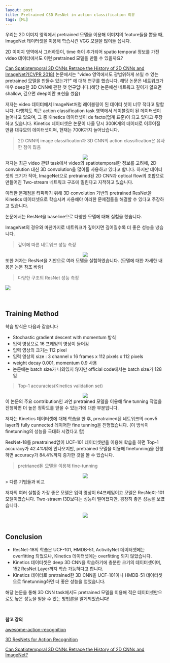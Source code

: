```yaml
---
layout: post
title: Pretrained C3D ResNet in action classification 리뷰
tags: [ML]
---
```


우리는 2D 이미지 영역에서 pretrained 모델을 이용해 이미지의 feature들을 뽑을 때, ImageNet 데이터셋을 이용해 학습시킨 VGG 모델을 많이들 씁니다. 

2D 이미지 영역에서 그러하듯이, time 축이 추가되어 spatio temporal 정보를 가진 video 데이터에서도 이런 pretrained 모델을 만들 수 있을까요?

[Can Spatiotemporal 3D CNNs Retrace the History of 2D CNNs and ImageNet?(CVPR 2018)](https://arxiv.org/pdf/1711.09577.pdf) 논문에서는 "video 영역에서도 광범위하게 쓰일 수 있는 pretrained 모델을 만들수 있는가?" 에 대해 연구를 했습니다. 해당 논문은 네트워크가 매우 deep한 3D CNN에 관한 첫 연구입니다.(해당 논문에선 네트워크 깊이가 얇으면 shallow, 깊으면 deep이란 표현을 썼음)

저자는 video 데이터에서 ImageNet처럼 레이블링이 된 데이터 셋이 너무 적다고 말합니다. 다행히도 최근 action classification task 영역에서 레이블링이 된 데이터셋이 늘어나고 있으며, 그 중 Kinetics 데이터셋이 de facto(업계 표준)이 되고 있다고 주장하고 있습니다. Kinetics 데이터셋은 논문이 나올 당시 300K개의 데이터로 이루어질 만큼 대규모의 데이터셋이며, 현재는 700K까지 늘어났습니다. 

> 2D CNN의 image classification과 3D CNN의 action classification은 유사한 점이 많음

<center><img src="https://user-images.githubusercontent.com/31475037/61095281-c3924d80-a48d-11e9-9332-4e9157655c57.PNG"></center>
저자는 최근 video 관련 task에서 video의 spatiotemporal한 정보를 고려해, 2D convolution 대신 3D convolution을 많이들 사용하고 있다고 합니다. 하지만 데이터셋의 크기가 작아, ImageNet으로 pretrained된 2D CNN과 optical flow의 조합으로 만들어진 Two-stream 네트워크 구조에 밀린다고 지적하고 있습니다.

이러한 문제점을 타파하기 위해 3D convolution 기반의 pretrained ResNet을 Kinetics 데이터셋으로 학습시켜 사용해야 이러한 문제점들을 해결할 수 있다고 주장하고 있습니다.

논문에서는 ResNet을 baseline으로 다양한 모델에 대해 실험을 했습니다. 

ImageNet의 경우와 마찬가지로 네트워크가 깊어지면 깊어질수록 더 좋은 성능을 냈습니다.

> 깊이에 따른 네트워크 성능 측정

<center><img src="https://user-images.githubusercontent.com/31475037/61095283-c3924d80-a48d-11e9-89ca-dc73576855a9.PNG"></center>
또한 저자는 ResNet을 기반으로 여러 모델을 실험하였습니다. (모델에 대한 자세한 내용은 논문 참조 바람)

> 다양한 구조의 ResNet 성능 측정

![](https://user-images.githubusercontent.com/31475037/61095284-c42ae400-a48d-11e9-9c0a-2b75d3363f3c.PNG)



<br>

## Training Method

학습 방식은 다음과 같습니다

- Stochastic gradient descent with momentum 방식 
- 입력 영상으로 16 프레임의 영상이 들어감
- 입력 영상의 크기는 112 pixel
- 입력 영상의 size : 3 channel x 16 frames x 112 pixels x 112 pixels
- weight decay 0.001, momentum 0.9 사용
- 논문에는 batch size가 나와있지 않지만 official code에서는 batch size가 128임

> Top-1 accuracies(Kinetics validation set)

<center><img src="https://user-images.githubusercontent.com/31475037/61095280-c3924d80-a48d-11e9-863a-3463b0af6d8c.PNG"></center>
이 논문의 주요 contribution인 과연 pretrained 모델을 이용해 fine tunning 작업을 진행하면 더 높은 정확도를 얻을 수 있는가에 대한 부분입니다.

저자는 Kinetics 데이터셋에 대해 학습을 한 후, preatrained된 네트워크의 conv5 layer와 fully cunnected 레이어만 fine tunning을 진행했습니다. (이 방식이 finetunning의 성능을 극대화 시켰다고 함)

ResNet-18를 preatrained없이 UCF-101 데이터셋만을 이용해 학습을 하면 Top-1 accuracy가 42.4%밖에 안나오지만, pretrained 모델을 이용해 finetunning을 진행하면 accuracy가 84.4%까지 증가한 것을 볼 수 있습니다.

> pretrianed된 모델을 이용해 fine-tunning

<center><img src="https://user-images.githubusercontent.com/31475037/61111235-14249d80-a4c4-11e9-9789-90f4ad2d9235.PNG"></center>
> 다른 기법들과 비교

저자의 여러 실험중 가장 좋은 모델은 입력 영상이 64프레임이고 모델은 ResNeXt-101 모델이였습니다. Two-straem I3D보다는 성능이 떨어졌지만, 굉장히 좋은 성능을 보였습니다.

<center><img src="https://user-images.githubusercontent.com/31475037/61110658-b17ed200-a4c2-11e9-9c2e-bfb767f9ada0.PNG"></center>
<br>

## Conclusion

- ResNet-18의 학습은 UCF-101, HMDB-51, ActivityNet 데이터셋에는 overfitting 되었으나, Kinetics 데이터셋에는 overfitting 되지 않았습니다.
- Kinetics 데이터셋은 deep 3D CNN을 학습하기에 충분한 크기의 데이터셋이며, 152 ResNet Layer까지 학습 가능하다고 합니다.
- Kinetics 데이터로 pretrained한 3D CNN을 UCF-101이나 HMDB-51 데이터셋으로 finetunning하면 더 좋은 성능을 얻었습니다.

해당 논문을 통해 3D CNN task에서도 pretrained 모델을 이용해 적은 데이터셋만으로도 높은 성능을 얻을 수 있는 방법론을 알게되었습니다!



<br>

**참고 강의**

[awesome-action-recognition](https://github.com/jinwchoi/awesome-action-recognition)

[3D ResNets for Action Recognition](https://github.com/kenshohara/3D-ResNets-PyTorch)

[Can Spatiotemporal 3D CNNs Retrace the History of 2D CNNs and ImageNet?](http://openaccess.thecvf.com/content_cvpr_2018/papers/Hara_Can_Spatiotemporal_3D_CVPR_2018_paper.pdf)



<br>

